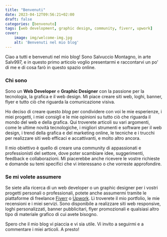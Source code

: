 ```yaml
---
title: "Benvenuti"
date: 2023-04-12T09:56:21+02:00
draft: false
categories: [benvenuto]
tags: [web development, graphic design, community, fiverr, upwork]
cover:
    image: img/welcome-img.jpg
    alt: 'Benvenuti nel mio blog'
---
```

Ciao a tutti e benvenuti nel mio blog! 
Sono Salvuccio Montagno, in arte Salv997, e in questo primo articolo voglio presentarmi e raccontarvi un po' di me e di cosa farò in questo spazio online.


### Chi sono
Sono un **Web Developer** e **Graphic Designer** con la passione per la tecnologia, la grafica e il web design. Mi piace creare siti web, loghi, banner, flyer e tutto ciò che riguarda la comunicazione visiva. 

Ho deciso di creare questo *blog* per condividere con voi le mie esperienze, i miei progetti, i miei consigli e le mie opinioni su tutto ciò che riguarda il mondo del web e della grafica. Qui troverete articoli su vari argomenti, come le ultime novità tecnologiche, i migliori strumenti e software per il web design, i trend della grafica e del marketing online, le tecniche e i trucchi per realizzare siti web efficaci e accattivanti, e molto altro ancora.

Il mio obiettivo è quello di creare una community di appassionati e professionisti del settore, dove poter scambiare idee, suggerimenti, feedback e collaborazioni. Mi piacerebbe anche ricevere le vostre richieste e domande su temi specifici che vi interessano o che vorreste approfondire.

### Se mi volete assumere
Se siete alla ricerca di un web developer o un graphic designer per i vostri progetti personali o professionali, potete anche assumermi tramite le piattaforme di freelance [Fiverr](https://www.fiverr.com/salv997) o [Upwork](https://www.upwork.com/freelancers/~01a5e9ad1b95de80d6). Lì troverete il mio portfolio, le mie recensioni e i miei servizi. Sono disponibile a realizzare siti web responsive, loghi personalizzati, banner pubblicitari, flyer promozionali e qualsiasi altro tipo di materiale grafico di cui avete bisogno.

Spero che il mio blog vi piaccia e vi sia utile. Vi invito a seguirmi e a commentare i miei articoli. A presto!
